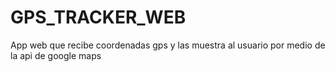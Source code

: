 # GPS_TRACKER_WEB
 App web que recibe coordenadas gps y las muestra al usuario por medio de la api de google maps
